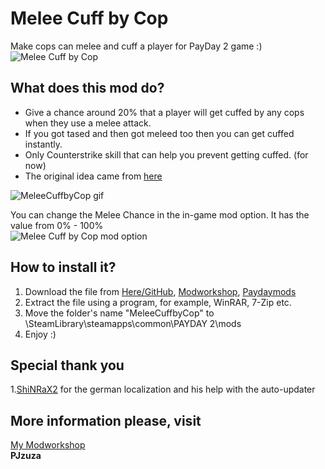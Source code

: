 # Melee Cuff by Cop
Make cops can melee and cuff a player for PayDay 2 game :)
![Melee Cuff by Cop](https://i.imgur.com/mlmK5ZY.png)
## What does this mod do?  
- Give a chance around 20% that a player will get cuffed by any cops when they use a melee attack.  
- If you got tased and then got meleed too then you can get cuffed instantly.  
- Only Counterstrike skill that can help you prevent getting cuffed. (for now)  
- The original idea came from [here](https://www.reddit.com/r/paydaytheheist/comments/63mjd8/anyone_else_want_cops_to_attempt_to_handcuff_more/) 

![MeleeCuffbyCop gif](https://thumbs.gfycat.com/SpanishBothCowrie-size_restricted.gif)  

You can change the Melee Chance in the in-game mod option. It has the value from 0% - 100%  
![Melee Cuff by Cop mod option](https://i.imgur.com/S5wY9bB.jpg)  

## How to install it?  
1. Download the file from [Here/GitHub](https://github.com/PJzuza/MeleeCuffbyCop), [Modworkshop](https://modworkshop.net/mydownloads.php?action=view_down&did=21693),  [Paydaymods](http://paydaymods.com/mods/641/MCbC)  
2. Extract the file using a program, for example, WinRAR, 7-Zip etc.  
3. Move the folder's name "MeleeCuffbyCop" to \SteamLibrary\steamapps\common\PAYDAY 2\mods  
4. Enjoy :)  

## Special thank you
1.[ShiNRaX2](http://steamcommunity.com/profiles/76561198028016758/) for the german localization and his help with the auto-updater

## More information please, visit
[My Modworkshop](https://modworkshop.net/mydownloads.php?action=view_down&did=21693)  
**PJzuza**
